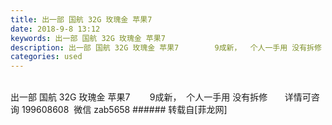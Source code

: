 ```yaml
---
title: 出一部 国航 32G 玫瑰金 苹果7
date: 2018-9-8 13:12
keywords: 出一部 国航 32G 玫瑰金 苹果7
description: 出一部 国航 32G 玫瑰金 苹果7        9成新，  个人一手用 没有拆修       详情可咨询 199608608  微信 zab5658
categories: used
---
```

<td class="t_f" id="postmessage_1762154">

<br/>
出一部 国航 32G 玫瑰金 苹果7        9成新，  个人一手用 没有拆修       详情可咨询 199608608  微信 zab5658</td>
###### 转载自[菲龙网]
